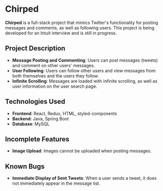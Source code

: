# Chirped

**Chirped** is a full-stack project that mimics Twitter's functionality for posting messages and comments, as well as following users. This project is being developed for an Intuit interview and is still in progress.

## Project Description

- **Message Posting and Commenting**: Users can post messages (tweets) and comment on other users' messages.
- **User Following**: Users can follow other users and view messages from both themselves and the users they follow.
- **Infinite Scrolling**: Messages are loaded with infinite scrolling, as well as user information on the user search page.

## Technologies Used

- **Frontend**: React, Redux, HTML, styled-components
- **Backend**: Java, Spring Boot
- **Database**: MySQL

## Incomplete Features

- **Image Upload**: Images cannot be uploaded when posting messages.

## Known Bugs

- **Immediate Display of Sent Tweets**: When a user sends a tweet, it does not immediately appear in the message list.
